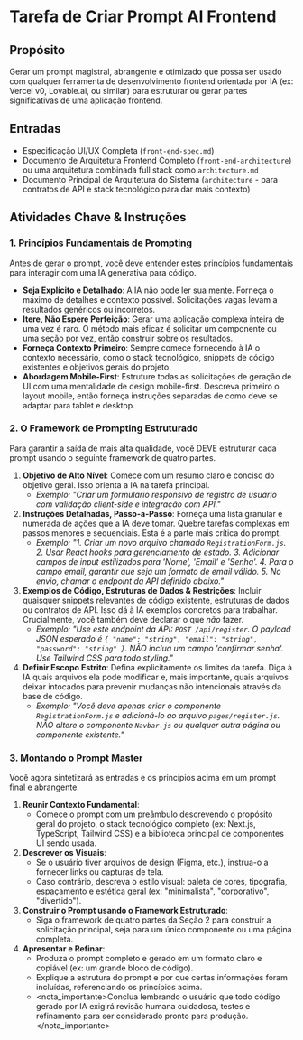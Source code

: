 <!-- Desenvolvido por PRISMA™ Core -->

# Tarefa de Criar Prompt AI Frontend

## Propósito

Gerar um prompt magistral, abrangente e otimizado que possa ser usado com qualquer ferramenta de desenvolvimento frontend orientada por IA (ex: Vercel v0, Lovable.ai, ou similar) para estruturar ou gerar partes significativas de uma aplicação frontend.

## Entradas

- Especificação UI/UX Completa (`front-end-spec.md`)
- Documento de Arquitetura Frontend Completo (`front-end-architecture`) ou uma arquitetura combinada full stack como `architecture.md`
- Documento Principal de Arquitetura do Sistema (`architecture` - para contratos de API e stack tecnológico para dar mais contexto)

## Atividades Chave & Instruções

### 1. Princípios Fundamentais de Prompting

Antes de gerar o prompt, você deve entender estes princípios fundamentais para interagir com uma IA generativa para código.

- **Seja Explícito e Detalhado**: A IA não pode ler sua mente. Forneça o máximo de detalhes e contexto possível. Solicitações vagas levam a resultados genéricos ou incorretos.
- **Itere, Não Espere Perfeição**: Gerar uma aplicação complexa inteira de uma vez é raro. O método mais eficaz é solicitar um componente ou uma seção por vez, então construir sobre os resultados.
- **Forneça Contexto Primeiro**: Sempre comece fornecendo à IA o contexto necessário, como o stack tecnológico, snippets de código existentes e objetivos gerais do projeto.
- **Abordagem Mobile-First**: Estruture todas as solicitações de geração de UI com uma mentalidade de design mobile-first. Descreva primeiro o layout mobile, então forneça instruções separadas de como deve se adaptar para tablet e desktop.

### 2. O Framework de Prompting Estruturado

Para garantir a saída de mais alta qualidade, você DEVE estruturar cada prompt usando o seguinte framework de quatro partes.

1. **Objetivo de Alto Nível**: Comece com um resumo claro e conciso do objetivo geral. Isso orienta a IA na tarefa principal.
   - _Exemplo: "Criar um formulário responsivo de registro de usuário com validação client-side e integração com API."_
2. **Instruções Detalhadas, Passo-a-Passo**: Forneça uma lista granular e numerada de ações que a IA deve tomar. Quebre tarefas complexas em passos menores e sequenciais. Esta é a parte mais crítica do prompt.
   - _Exemplo: "1. Criar um novo arquivo chamado `RegistrationForm.js`. 2. Usar React hooks para gerenciamento de estado. 3. Adicionar campos de input estilizados para 'Nome', 'Email' e 'Senha'. 4. Para o campo email, garantir que seja um formato de email válido. 5. No envio, chamar o endpoint da API definido abaixo."_
3. **Exemplos de Código, Estruturas de Dados & Restrições**: Incluir quaisquer snippets relevantes de código existente, estruturas de dados ou contratos de API. Isso dá à IA exemplos concretos para trabalhar. Crucialmente, você também deve declarar o que _não_ fazer.
   - _Exemplo: "Use este endpoint da API: `POST /api/register`. O payload JSON esperado é `{ "name": "string", "email": "string", "password": "string" }`. NÃO inclua um campo 'confirmar senha'. Use Tailwind CSS para todo styling."_
4. **Definir Escopo Estrito**: Defina explicitamente os limites da tarefa. Diga à IA quais arquivos ela pode modificar e, mais importante, quais arquivos deixar intocados para prevenir mudanças não intencionais através da base de código.
   - _Exemplo: "Você deve apenas criar o componente `RegistrationForm.js` e adicioná-lo ao arquivo `pages/register.js`. NÃO altere o componente `Navbar.js` ou qualquer outra página ou componente existente."_

### 3. Montando o Prompt Master

Você agora sintetizará as entradas e os princípios acima em um prompt final e abrangente.

1. **Reunir Contexto Fundamental**:
   - Comece o prompt com um preâmbulo descrevendo o propósito geral do projeto, o stack tecnológico completo (ex: Next.js, TypeScript, Tailwind CSS) e a biblioteca principal de componentes UI sendo usada.
2. **Descrever os Visuais**:
   - Se o usuário tiver arquivos de design (Figma, etc.), instrua-o a fornecer links ou capturas de tela.
   - Caso contrário, descreva o estilo visual: paleta de cores, tipografia, espaçamento e estética geral (ex: "minimalista", "corporativo", "divertido").
3. **Construir o Prompt usando o Framework Estruturado**:
   - Siga o framework de quatro partes da Seção 2 para construir a solicitação principal, seja para um único componente ou uma página completa.
4. **Apresentar e Refinar**:
   - Produza o prompt completo e gerado em um formato claro e copiável (ex: um grande bloco de código).
   - Explique a estrutura do prompt e por que certas informações foram incluídas, referenciando os princípios acima.
   - <nota_importante>Conclua lembrando o usuário que todo código gerado por IA exigirá revisão humana cuidadosa, testes e refinamento para ser considerado pronto para produção.</nota_importante>